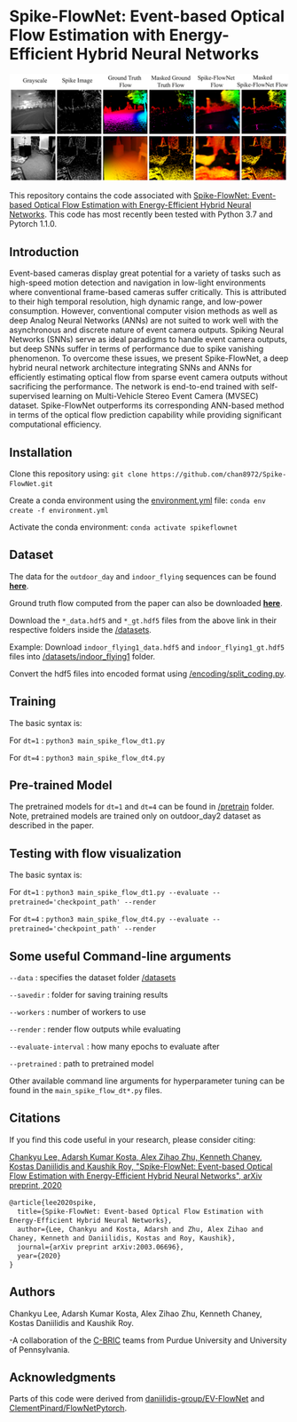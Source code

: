 # Spike-FlowNet: Event-based Optical Flow Estimation with Energy-Efficient Hybrid Neural Networks


![Predicted flow.](pic.png)  

This repository contains the code associated with [Spike-FlowNet: Event-based Optical Flow Estimation with Energy-Efficient Hybrid Neural Networks](https://arxiv.org/abs/2003.06696). This code has most recently been tested with Python 3.7 and Pytorch 1.1.0.


## Introduction
Event-based cameras display great potential for a variety of tasks such as high-speed motion detection and navigation in low-light environments where conventional frame-based cameras suffer critically. This is attributed to their high temporal resolution, high dynamic range, and low-power consumption. However, conventional computer vision methods as well as deep Analog Neural Networks (ANNs) are not suited to work well with the asynchronous and discrete nature of event camera outputs. Spiking Neural Networks (SNNs) serve as ideal paradigms to handle event camera outputs, but deep SNNs suffer in terms of performance due to spike vanishing phenomenon. To overcome these issues, we present Spike-FlowNet, a deep hybrid neural network architecture integrating SNNs and ANNs for efficiently estimating optical flow from sparse event camera outputs without sacrificing the performance. The network is end-to-end trained with self-supervised learning on Multi-Vehicle Stereo Event Camera (MVSEC) dataset. Spike-FlowNet outperforms its corresponding ANN-based method in terms of the optical flow prediction capability while providing significant computational efficiency.


## Installation
Clone this repository using: 
```git clone https://github.com/chan8972/Spike-FlowNet.git```

Create a conda environment using the [environment.yml](environment.yml) file: 
```conda env create -f environment.yml```

Activate the conda environment: 
```conda activate spikeflownet```


## Dataset

The data for the ```outdoor_day``` and ```indoor_flying``` sequences can be found [__**here**__](https://daniilidis-group.github.io/mvsec/download/#hdf5-files). 

Ground truth flow computed from the paper can also be downloaded [__**here**__](https://drive.google.com/drive/folders/1XS0AQTuCwUaWOmtjyJWRHkbXjj_igJLp?usp=sharing).

Download the ```*_data.hdf5``` and ```*_gt.hdf5``` files from the above link in their respective folders inside the [/datasets](datasets).

Example: Download ```indoor_flying1_data.hdf5``` and ```indoor_flying1_gt.hdf5``` files into [/datasets/indoor_flying1](datasets/indoor_flying1) folder.

Convert the hdf5 files into encoded format using [/encoding/split_coding.py](encoding/split_coding.py).


## Training

The basic syntax is:

For ```dt=1``` : ```python3 main_spike_flow_dt1.py```

For ```dt=4``` :  ```python3 main_spike_flow_dt4.py```


## Pre-trained Model

The pretrained models for ```dt=1``` and ```dt=4``` can be found in [/pretrain](pretrain/) folder. Note, pretrained models are trained only on outdoor_day2 dataset as described in the paper.


## Testing with flow visualization

The basic syntax is:

For ```dt=1``` : ```python3 main_spike_flow_dt1.py --evaluate --pretrained='checkpoint_path' --render``` 

For ```dt=4``` : ```python3 main_spike_flow_dt4.py --evaluate --pretrained='checkpoint_path' --render```


## Some useful Command-line arguments 

```--data``` : specifies the dataset folder [/datasets](datasets/)

```--savedir``` : folder for saving training results

```--workers``` : number of workers to use

```--render``` : render flow outputs while evaluating

```--evaluate-interval``` : how many epochs to evaluate after

```--pretrained``` : path to pretrained model

Other available command line arguments for hyperparameter tuning can be found in the ```main_spike_flow_dt*.py``` files.


## Citations

If you find this code useful in your research, please consider citing:

[Chankyu Lee, Adarsh Kumar Kosta, Alex Zihao Zhu, Kenneth Chaney, Kostas Daniilidis and Kaushik Roy, "Spike-FlowNet: Event-based Optical Flow Estimation with Energy-Efficient Hybrid Neural Networks", arXiv preprint, 2020](https://arxiv.org/abs/2003.06696)

```
@article{lee2020spike,
  title={Spike-FlowNet: Event-based Optical Flow Estimation with Energy-Efficient Hybrid Neural Networks},
  author={Lee, Chankyu and Kosta, Adarsh and Zhu, Alex Zihao and Chaney, Kenneth and Daniilidis, Kostas and Roy, Kaushik},
  journal={arXiv preprint arXiv:2003.06696},
  year={2020}
}
```


## Authors

Chankyu Lee, Adarsh Kumar Kosta, Alex Zihao Zhu, Kenneth Chaney, Kostas Daniilidis and Kaushik Roy.

-A collaboration of the [C-BRIC](https://engineering.purdue.edu/C-BRIC) teams from Purdue University and University of Pennsylvania.


## Acknowledgments

Parts of this code were derived from [daniilidis-group/EV-FlowNet](https://github.com/daniilidis-group/EV-FlowNet) and [ClementPinard/FlowNetPytorch](https://github.com/ClementPinard/FlowNetPytorch).
